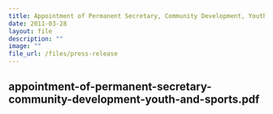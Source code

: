 ```yaml
---
title: Appointment of Permanent Secretary, Community Development, Youth and Sports
date: 2011-03-28
layout: file
description: ""
image: ""
file_url: /files/press-release
---
```

appointment-of-permanent-secretary-community-development-youth-and-sports.pdf
---
